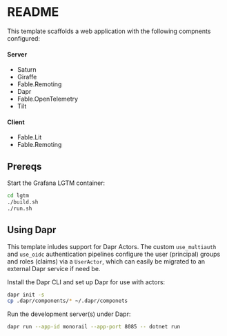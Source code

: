 # README

This template scaffolds a web application with the following compnents configured:

#### Server

* Saturn
* Giraffe
* Fable.Remoting
* Dapr
* Fable.OpenTelemetry
* Tilt

#### Client

* Fable.Lit
* Fable.Remoting

## Prereqs

Start the Grafana LGTM container:

```sh
cd lgtm
./build.sh
./run.sh
```

## Using Dapr

This template inludes support for Dapr Actors. The custom `use_multiauth` and `use_oidc` authentication pipelines configure the user (principal) groups and roles (claims) via a `UserActor`, which can easily be migrated to an external Dapr service if need be.

Install the Dapr CLI and set up Dapr for use with actors:

```sh
dapr init -s
cp .dapr/components/* ~/.dapr/componets
```

Run the development server(s) under Dapr:

```sh
dapr run --app-id monorail --app-port 8085 -- dotnet run
```